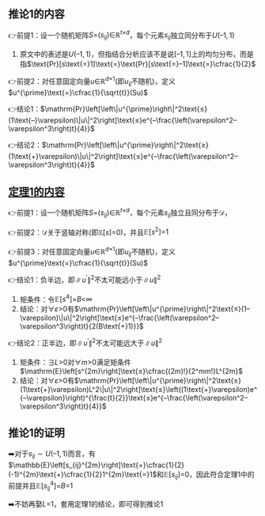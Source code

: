 ## 推论$\textbf{1}$的内容

👉前提$1$：设一个随机矩阵$S\text{=}(s_{ij})\text{∈}\mathbb{R}^{t\text{×}d}$，每个元素$s_{ij}$独立同分布于$U(–1,1)$

1. 原文中的表述是$U(–1,1)$，但指结合分析应该不是说$[–1,1]$上的均匀分布，而是指$\text{Pr}[s\text{=}1]\text{=}\text{Pr}[s\text{=}–1]\text{=}\cfrac{1}{2}$

👉前提$2$：对任意固定向量$u\text{∈}\mathbb{R}^{d\text{×}1}$(即$u_{ij}$不随机)，定义$u^{\prime}\text{=}\cfrac{1}{\sqrt{t}}(Su)$

👉结论$1$：$\mathrm{Pr}\left[\left\|u^{\prime}\right\|^2\text{≤}(1\text{–}\varepsilon)\|u\|^2\right]\text{≤}e^{–\frac{\left(\varepsilon^2–\varepsilon^3\right)t}{4}}$

👉结论$2$：$\mathrm{Pr}\left[\left\|u^{\prime}\right\|^2\text{≥}(1\text{+}\varepsilon)\|u\|^2\right]\text{≤}e^{–\frac{\left(\varepsilon^2–\varepsilon^3\right)t}{4}}$

## [定理$\textbf{1}$的内容](证明04-引文-定理1)

👉前提$1$：设一个随机矩阵$S\text{=}(s_{ij})\text{∈}\mathbb{R}^{t\text{×}d}$，每个元素$s_{ij}$独立且同分布于$\mathcal{D}$，

👉前提$2$：$\mathcal{D}$关于竖轴对称(即$\mathbb{E}[s]\text{=}0$)，并且$\mathbb{E}[s^2]\text{=}1$

👉前提$3$：对任意固定向量$u\text{∈}\mathbb{R}^{d\text{×}1}$(即$u_{ij}$不随机)，定义$u^{\prime}\text{=}\cfrac{1}{\sqrt{t}}(Su)$

👉结论$1$：负半边，即$\left\|u^{\prime}\right\|^2$不太可能远小于$\|u\|^2$

1. 矩条件：令$\mathbb{E}[s^4]\text{=}B\text{<}\infty$
2. 结论：对$\forall{\varepsilon}\text{>}0$有$\mathrm{Pr}\left[\left\|u^{\prime}\right\|^2\text{≤}(1–\varepsilon)\|u\|^2\right]\text{≤}e^{–\frac{\left(\varepsilon^2–\varepsilon^3\right)t}{2(B\text{+}1)}}$

👉结论$2$：正半边，即$\left\|u^{\prime}\right\|^2$不太可能远大于$\|u\|^2$

1. 矩条件：$\text{∃}L\text{>}0$对$\forall{}m\text{>}0$满足矩条件$\mathrm{E}\left[s^{2m}\right]\text{≤}\cfrac{(2m)!}{2^mm!}L^{2m}$
2. 结论：对$\forall{\varepsilon}\text{>}0$有$\mathrm{Pr}\left[\left\|u^{\prime}\right\|^2\text{≥}(1\text{+}\varepsilon)L^2\|u\|^2\right]\text{≤}\left((1\text{+}\varepsilon)e^{–\varepsilon}\right)^{\frac{t}{2}}\text{≤}e^{–\frac{\left(\varepsilon^2–\varepsilon^3\right)t}{4}}$

## 推论$\textbf{1}$的证明

➡️对于$s_{ij}\sim{}U(–1,1)$而言，有$\mathbb{E}\left[s_{ij}^{2m}\right]\text{=}\cfrac{1}{2}(-1)^{2m}\text{+}\cfrac{1}{2}1^{2m}\text{=}1$和$\mathbb{E}[s_{ij}]\text{=}0$，因此符合定理$1$中的前提并且$\mathbb{E}\left[s_{ij}^{4}\right]\text{=}B\text{=}1$ 

➡️不妨再娶$L\text{=1}$，套用定理$1$的结论，即可得到推论$1$ 

